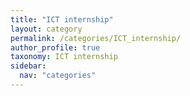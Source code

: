 ```yaml
---
title: "ICT internship"
layout: category
permalink: /categories/ICT_internship/
author_profile: true
taxonomy: ICT internship
sidebar:
  nav: "categories"
---
```

